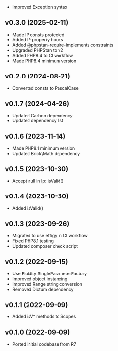 * Improved Exception syntax

## v0.3.0 (2025-02-11)
* Made IP consts protected
* Added IP property hooks
* Added @phpstan-require-implements constraints
* Upgraded PHPStan to v2
* Added PHP8.4 to CI workflow
* Made PHP8.4 minimum version

## v0.2.0 (2024-08-21)
* Converted consts to PascalCase

## v0.1.7 (2024-04-26)
* Updated Carbon dependency
* Updated dependency list

## v0.1.6 (2023-11-14)
* Made PHP8.1 minimum version
* Updated Brick\Math dependency

## v0.1.5 (2023-10-30)
* Accept null in Ip::isValid()

## v0.1.4 (2023-10-30)
* Added isValid()

## v0.1.3 (2023-09-26)
* Migrated to use effigy in CI workflow
* Fixed PHP8.1 testing
* Updated composer check script

## v0.1.2 (2022-09-15)
* Use Fluidity SingleParameterFactory
* Improved object instancing
* Improved Range string conversion
* Removed Dictum dependency

## v0.1.1 (2022-09-09)
* Added isV* methods to Scopes

## v0.1.0 (2022-09-09)
* Ported initial codebase from R7
